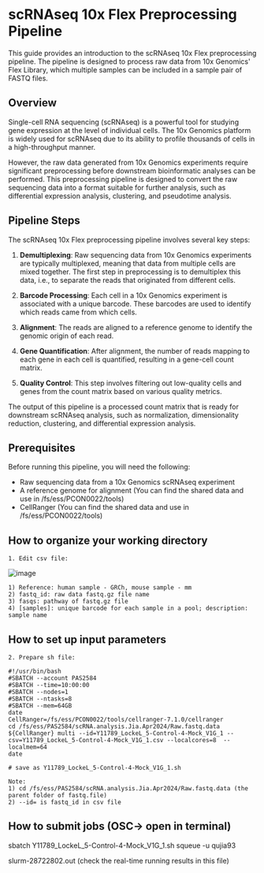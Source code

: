 # scRNAseq 10x Flex Preprocessing Pipeline

This guide provides an introduction to the scRNAseq 10x Flex preprocessing pipeline. The pipeline is designed to process raw data from 10x Genomics' Flex Library, which multiple samples can be included in a sample pair of FASTQ files.

## Overview

Single-cell RNA sequencing (scRNAseq) is a powerful tool for studying gene expression at the level of individual cells. The 10x Genomics platform is widely used for scRNAseq due to its ability to profile thousands of cells in a high-throughput manner. 

However, the raw data generated from 10x Genomics experiments require significant preprocessing before downstream bioinformatic analyses can be performed. This preprocessing pipeline is designed to convert the raw sequencing data into a format suitable for further analysis, such as differential expression analysis, clustering, and pseudotime analysis.

## Pipeline Steps

The scRNAseq 10x Flex preprocessing pipeline involves several key steps:

1. **Demultiplexing**: Raw sequencing data from 10x Genomics experiments are typically multiplexed, meaning that data from multiple cells are mixed together. The first step in preprocessing is to demultiplex this data, i.e., to separate the reads that originated from different cells.

2. **Barcode Processing**: Each cell in a 10x Genomics experiment is associated with a unique barcode. These barcodes are used to identify which reads came from which cells.

3. **Alignment**: The reads are aligned to a reference genome to identify the genomic origin of each read.

4. **Gene Quantification**: After alignment, the number of reads mapping to each gene in each cell is quantified, resulting in a gene-cell count matrix.

5. **Quality Control**: This step involves filtering out low-quality cells and genes from the count matrix based on various quality metrics.

The output of this pipeline is a processed count matrix that is ready for downstream scRNAseq analysis, such as normalization, dimensionality reduction, clustering, and differential expression analysis.

## Prerequisites

Before running this pipeline, you will need the following:

- Raw sequencing data from a 10x Genomics scRNAseq experiment
- A reference genome for alignment (You can find the shared data and use in /fs/ess/PCON0022/tools)
- CellRanger (You can find the shared data and use in /fs/ess/PCON0022/tools)


## How to organize your working directory
	1. Edit csv file:
	
![image](https://github.com/user-attachments/assets/e0930ff2-6ec0-437a-b33a-4ef6ee2c6e04)

	1) Reference: human sample - GRCh, mouse sample - mm
	2) fastq_id: raw data fastq.gz file name
	3) fasqs: pathway of fastq.gz file
	4) [samples]: unique barcode for each sample in a pool; description: sample name

## How to set up input parameters
	2. Prepare sh file:
	
	#!/usr/bin/bash
	#SBATCH --account PAS2584
	#SBATCH --time=10:00:00
	#SBATCH --nodes=1 
	#SBATCH --ntasks=8
	#SBATCH --mem=64GB
	date
	CellRanger=/fs/ess/PCON0022/tools/cellranger-7.1.0/cellranger
	cd /fs/ess/PAS2584/scRNA.analysis.Jia.Apr2024/Raw.fastq.data
	${CellRanger} multi --id=Y11789_LockeL_5-Control-4-Mock_V1G_1 --csv=Y11789_LockeL_5-Control-4-Mock_V1G_1.csv --localcores=8  --localmem=64
	date
	
	# save as Y11789_LockeL_5-Control-4-Mock_V1G_1.sh

	Note: 
	1) cd /fs/ess/PAS2584/scRNA.analysis.Jia.Apr2024/Raw.fastq.data (the parent folder of fastq.file)
	2) --id= is fastq_id in csv file


## How to submit jobs (OSC-> open in terminal)

sbatch Y11789_LockeL_5-Control-4-Mock_V1G_1.sh
squeue -u qujia93

slurm-28722802.out (check the real-time running results in this file)

